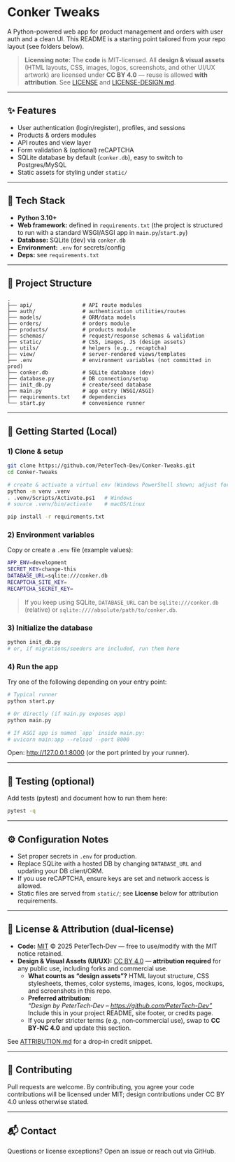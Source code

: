 # Conker Tweaks
A Python-powered web app for product management and orders with user auth and a clean UI. This README is a starting point tailored from your repo layout (see folders below).

> **Licensing note:** The **code** is MIT-licensed. All **design & visual assets** (HTML layouts, CSS, images, logos, screenshots, and other UI/UX artwork) are licensed under **CC BY 4.0** — reuse is allowed **with attribution**. See [LICENSE](./LICENSE) and [LICENSE-DESIGN.md](./LICENSE-DESIGN.md).

---

## ✨ Features
- User authentication (login/register), profiles, and sessions
- Products & orders modules
- API routes and view layer
- Form validation & (optional) reCAPTCHA
- SQLite database by default (`conker.db`), easy to switch to Postgres/MySQL
- Static assets for styling under `static/`

---

## 🧱 Tech Stack
- **Python 3.10+**
- **Web framework:** defined in `requirements.txt` (the project is structured to run with a standard WSGI/ASGI app in `main.py`/`start.py`)
- **Database:** SQLite (dev) via `conker.db`
- **Environment:** `.env` for secrets/config
- **Deps:** see `requirements.txt`

---

## 📁 Project Structure
```text
.
├── api/                # API route modules
├── auth/               # authentication utilities/routes
├── models/             # ORM/data models
├── orders/             # orders module
├── products/           # products module
├── schemas/            # request/response schemas & validation
├── static/             # CSS, images, JS (design assets)
├── utils/              # helpers (e.g., recaptcha)
├── view/               # server-rendered views/templates
├── .env                # environment variables (not committed in prod)
├── conker.db           # SQLite database (dev)
├── database.py         # DB connection/setup
├── init_db.py          # create/seed database
├── main.py             # app entry (WSGI/ASGI)
├── requirements.txt    # dependencies
└── start.py            # convenience runner
```

---

## 🚀 Getting Started (Local)

### 1) Clone & setup
```bash
git clone https://github.com/PeterTech-Dev/Conker-Tweaks.git
cd Conker-Tweaks

# create & activate a virtual env (Windows PowerShell shown; adjust for macOS/Linux)
python -m venv .venv
. .venv/Scripts/Activate.ps1   # Windows
# source .venv/bin/activate    # macOS/Linux

pip install -r requirements.txt
```

### 2) Environment variables
Copy or create a `.env` file (example values):
```bash
APP_ENV=development
SECRET_KEY=change-this
DATABASE_URL=sqlite:///conker.db
RECAPTCHA_SITE_KEY=
RECAPTCHA_SECRET_KEY=
```
> If you keep using SQLite, `DATABASE_URL` can be `sqlite:///conker.db` (relative) or `sqlite:////absolute/path/to/conker.db`.

### 3) Initialize the database
```bash
python init_db.py
# or, if migrations/seeders are included, run them here
```

### 4) Run the app
Try one of the following depending on your entry point:

```bash
# Typical runner
python start.py

# Or directly (if main.py exposes app)
python main.py

# If ASGI app is named `app` inside main.py:
# uvicorn main:app --reload --port 8000
```
Open: <http://127.0.0.1:8000> (or the port printed by your runner).

---

## 🧪 Testing (optional)
Add tests (pytest) and document how to run them here:
```bash
pytest -q
```

---

## ⚙️ Configuration Notes
- Set proper secrets in `.env` for production.
- Replace SQLite with a hosted DB by changing `DATABASE_URL` and updating your DB client/ORM.
- If you use reCAPTCHA, ensure keys are set and network access is allowed.
- Static files are served from `static/`; see **License** below for attribution requirements.

---

## 🧾 License & Attribution (dual-license)
- **Code:** [MIT](./LICENSE) © 2025 PeterTech‑Dev — free to use/modify with the MIT notice retained.
- **Design & Visual Assets (UI/UX):** [CC BY 4.0](./LICENSE-DESIGN.md) — **attribution required** for any public use, including forks and commercial use.
  - **What counts as “design assets”?** HTML layout structure, CSS stylesheets, themes, color systems, images, icons, logos, mockups, and screenshots in this repo.
  - **Preferred attribution:**  
    *“Design by PeterTech‑Dev – https://github.com/PeterTech-Dev”*  
    Include this in your project README, site footer, or credits page.
  - If you prefer stricter terms (e.g., non‑commercial use), swap to **CC BY‑NC 4.0** and update this section.

See [ATTRIBUTION.md](./ATTRIBUTION.md) for a drop‑in credit snippet.

---

## 🤝 Contributing
Pull requests are welcome. By contributing, you agree your code contributions will be licensed under MIT; design contributions under CC BY 4.0 unless otherwise stated.

---

## 📬 Contact
Questions or license exceptions? Open an issue or reach out via GitHub.
